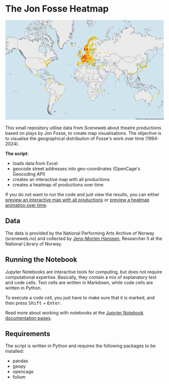 # The Jon Fosse Heatmap
![](https://github.com/joncto/Jon-Fosse-Heatmap/blob/main/FossePros_heatmap_web.png)

This small repository utilise data from Sceneweb about theatre productions based on plays by Jon Fosse, to create map visualisations. The objective is to visualise the geographical distribution of Fosse's work over time (1994-2024).

**The script:**
- loads data from Excel
- geocode street addresses into geo-coordinates (OpenCage's Geocoding API)
- creates an interactive map with all productions
- creates a heatmap of productions over time

If you do not want to run the code and just view the results, you can either [preview an interactive map with all productions](http://htmlpreview.github.io/?https://github.com/joncto/Jon-Fosse-Heatmap/blob/main/Jon-Fosse-Heatmap/output/fosse-map-pins.html) or [preview a heatmap animation over time](http://htmlpreview.github.io/?https://github.com/joncto/Jon-Fosse-Heatmap/blob/main/Jon-Fosse-Heatmap/output/fosse-heatmap.html).

## Data
The data is provided by the National Performing Arts Archive of Norway (sceneweb.no) and collected by [Jens-Morten Hanssen](https://www.nb.no/ansatte/jens-morten-hanssen/), Researcher II at the National Library of Norway.

## Running the Notebook
Jupyter Notebooks are interactive tools for computing, but does not require computational expertise. Basically, they contain a mix of explanatory text and code cells. Text cells are written in Markdown, while code cells are written in Python.

To execute a code cell, you just have to make sure that it is marked, and then press <kbd>Shift</kbd> + <kbd>Enter</kbd>.

Read more about working with notebooks at the [Jupyter Notebook documentation pages](https://jupyter-notebook.readthedocs.io/en/latest/).

## Requirements
The script is written in Python and requires the following packages to be installed:
- pandas
- geopy
- opencage
- folium